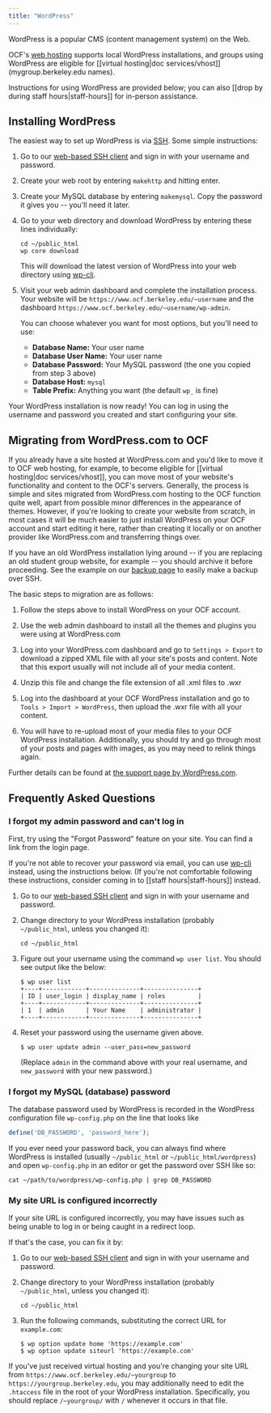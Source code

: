 ```yaml
---
title: "WordPress"
---
```


WordPress is a popular CMS (content management system) on the Web.

OCF's [web hosting](/docs/services/web) supports local WordPress installations,
and groups using WordPress are eligible for [[virtual hosting|doc
services/vhost]] (mygroup.berkeley.edu names).

Instructions for using WordPress are provided below; you can also [[drop by
during staff hours|staff-hours]] for in-person assistance.


## Installing WordPress

The easiest way to set up WordPress is via [SSH](/docs/services/shell). Some
simple instructions:

1. Go to our [web-based SSH client](https://ssh.ocf.berkeley.edu/) and sign in
   with your username and password.

2. Create your web root by entering `makehttp` and hitting enter.

3. Create your MySQL database by entering `makemysql`. Copy the password it
   gives you -- you'll need it later.

4. Go to your web directory and download WordPress by entering these lines
   individually:

   ```shell
   cd ~/public_html
   wp core download
   ```

   This will download the latest version of WordPress into your web directory
   using [wp-cli](https://wp-cli.org/).

5. Visit your web admin dashboard and complete the installation process. Your
   website will be `https://www.ocf.berkeley.edu/~username` and the dashboard
   `https://www.ocf.berkeley.edu/~username/wp-admin`.

   You can choose whatever you want for most options, but you'll need to use:

   * **Database Name:** Your user name
   * **Database User Name:** Your user name
   * **Database Password:** Your MySQL password (the one you copied from step 3
     above)
   * **Database Host:** `mysql`
   * **Table Prefix:** Anything you want (the default `wp_` is fine)

Your WordPress installation is now ready! You can log in using the username and
password you created and start configuring your site.


## Migrating from WordPress.com to OCF

If you already have a site hosted at WordPress.com and you'd like to move it to
OCF web hosting, for example, to become eligible for [[virtual hosting|doc
services/vhost]], you can move most of your website's functionality and content
to the OCF's servers. Generally, the process is simple and sites migrated from
WordPress.com hosting to the OCF function quite well, apart from possible minor
differences in the appearance of themes. However, if you're looking to create
your website from scratch, in most cases it will be much easier to just install
WordPress on your OCF account and start editing it here, rather than creating
it locally or on another provider like WordPress.com and transferring things
over.

If you have an old WordPress installation lying around -- if you are replacing
an old student group website, for example -- you should archive it before
proceeding. See the example on our [backup page](/docs/services/web/backups) to
easily make a backup over SSH.

The basic steps to migration are as follows:

1. Follow the steps above to install WordPress on your OCF account.

2. Use the web admin dashboard to install all the themes and plugins you were
   using at WordPress.com

3. Log into your WordPress.com dashboard and go to `Settings > Export` to
   download a zipped XML file with all your site's posts and content. Note that
   this export usually will not include all of your media content.

4. Unzip this file and change the file extension of all .xml files to .wxr

5. Log into the dashboard at your OCF WordPress installation and go to `Tools >
   Import > WordPress`, then upload the .wxr file with all your content.

6. You will have to re-upload most of your media files to your OCF WordPress
   installation. Additionally, you should try and go through most of your posts
   and pages with images, as you may need to relink things again.

Further details can be found at [the support page by WordPress.com][1].

[1]: https://en.support.wordpress.com/moving-to-a-self-hosted-wordpress-site/


## Frequently Asked Questions

### I forgot my admin password and can't log in

First, try using the "Forgot Password" feature on your site. You can find a
link from the login page.

If you're not able to recover your password via email, you can use
[wp-cli][wp-cli] instead, using the instructions below. (If you're not
comfortable following these instructions, consider coming in to [[staff
hours|staff-hours]] instead.


1. Go to our [web-based SSH client](https://ssh.ocf.berkeley.edu/) and sign in
   with your username and password.

2. Change directory to your WordPress installation (probably `~/public_html`,
   unless you changed it):

   ```shell
   cd ~/public_html
   ```

3. Figure out your username using the command `wp user list`. You should see
   output like the below:

   ```shell
   $ wp user list
   +----+------------+--------------+---------------+
   | ID | user_login | display_name | roles         |
   +----+------------+--------------+---------------+
   | 1  | admin      | Your Name    | administrator |
   +----+------------+--------------+---------------+
   ```

4. Reset your password using the username given above.

   ```shell
   $ wp user update admin --user_pass=new_password
   ```

   (Replace `admin` in the command above with your real username, and
   `new_password` with your new password.)


### I forgot my MySQL (database) password

The database password used by WordPress is recorded in the WordPress
configuration file `wp-config.php` on the line that looks like

```php
define('DB_PASSWORD', 'password_here');
```

If you ever need your password back, you can always find where WordPress is
installed (usually `~/public_html` or `~/public_html/wordpress`) and open
`wp-config.php` in an editor or get the password over SSH like so:

```shell
cat ~/path/to/wordpress/wp-config.php | grep DB_PASSWORD
```


### My site URL is configured incorrectly

If your site URL is configured incorrectly, you may have issues such as being
unable to log in or being caught in a redirect loop.

If that's the case, you can fix it by:

1. Go to our [web-based SSH client](https://ssh.ocf.berkeley.edu/) and sign in
   with your username and password.

2. Change directory to your WordPress installation (probably `~/public_html`,
   unless you changed it):

   ```shell
   cd ~/public_html
   ```

3. Run the following commands, substituting the correct URL for `example.com`:

   ```shell
   $ wp option update home 'https://example.com'
   $ wp option update siteurl 'https://example.com'
   ```

If you've just received virtual hosting and you're changing your site URL from
`https://www.ocf.berkeley.edu/~yourgroup` to `https://yourgroup.berkeley.edu`,
you may additionally need to edit the `.htaccess` file in the root of your
WordPress installation. Specifically, you should replace `/~yourgroup/` with
`/` whenever it occurs in that file.

[wp-cli]: https://wp-cli.org/
